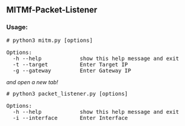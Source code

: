 ## MITMf-Packet-Listener

### Usage:
<pre>
# python3 mitm.py [options] 

Options:
  -h --help            show this help message and exit
  -t --target          Enter Target IP
  -g --gateway         Enter Gateway IP
</pre>
 
 *and open a new tab!*
 
<pre># python3 packet_listener.py [options]

Options:
  -h --help            show this help message and exit
  -i --interface       Enter Interface

</pre>
